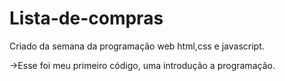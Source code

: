 # Lista-de-compras

Criado da semana da programação web html,css e javascript.

->Esse foi meu primeiro código, uma introdução a programação.
